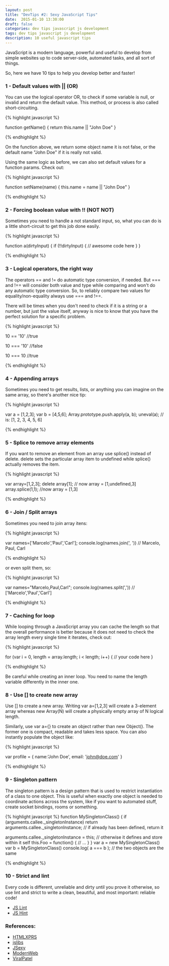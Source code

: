 ```yaml
---
layout: post
title: "DevTips #2: Sexy JavaScript Tips"
date:  2015-01-10 13:30:00
draft: false
categories: dev tips javascript js development
tags: dev tips javascript js development
description: 10 useful javascript tips
---
```


JavaScript is a modern language, powerful and useful to develop from simple websites up to code server-side, automated tasks, and all sort of things.

So, here we have 10 tips to help you develop better and faster!


### 1 - Default values with || (OR)

You can use the logical operator OR, to check if some variable is null, or invalid and return the default value. This method, or process is also called short-circuiting.

{% highlight javascript %}

function getName() {
  return this.name || "John Doe"
}

{% endhighlight %}

On the function above, we return some object name it is not false, or the default name "John Doe" if it is really not valid.

Using the same logic as before, we can also set default values for a function params. Check out:

{% highlight javascript %}

function setName(name) {
  this.name = name || "John Doe"
}

{% endhighlight %}

### 2 - Forcing boolean value with !! (NOT NOT)

Sometimes you need to handle a not standard input, so, what you can do is a little short-circuit to get this job done easily.

{% highlight javascript %}

function a(dirtyInput) {
  if (!!dirtyInput) {
    // awesome code here
  }
}

{% endhighlight %}


### 3 - Logical operators, the right way

The operators == and != do automatic type conversion, if needed. But === and !== will consider both value and type	while comparing and won't do any automatic type conversion. So, to reliably compare two values for equality/non-equality always use === and !==.

There will be times when you don't need to check if it is a string or a number, but just the value itself, anyway is nice to know that you have the perfect solution for a specific problem.

{% highlight javascript %}

10 == '10' //true

10 === '10' //false

10 === 10 //true

{% endhighlight  %}


### 4 - Appending arrays

Sometimes you need to get results, lists, or anything you can imagine on the same array, so there's another nice tip:

{% highlight javascript %}

var a = [1,2,3];
var b = [4,5,6];
Array.prototype.push.apply(a, b);
uneval(a); // is: [1, 2, 3, 4, 5, 6]

{% endhighlight %}


### 5 - Splice to remove array elements

If you want to remove an element from an array use splice() instead of delete. delete sets the particular array item to undefined while splice() actually removes the item.

{% highlight javascript %}

var array=[1,2,3];
delete array[1]; // now array = [1,undefined,3]
array.splice(1,1); //now array = [1,3]

{% endhighlight %}


### 6 - Join / Split arrays

Sometimes you need to join array itens:

{% highlight javascript %}

var names=['Marcelo','Paul','Carl'];
console.log(names.join(', ')) // Marcelo, Paul, Carl

{% endhighlight %}

or even split them, so:


{% highlight javascript %}

var names="Marcelo,Paul,Carl";
console.log(names.split(',')) // ['Marcelo','Paul','Carl']

{% endhighlight %}

### 7 - Caching for loop

While looping through a JavaScript array you can cache the length so that the overall performance is better because it does not need to check the array length every single time it iterates, check out:

{% highlight javascript %}

for (var i = 0, length = array.length; i < length; i++) {
  // your code here
}

{% endhighlight %}

Be careful while creating an inner loop. You need to name the length variable differently in the inner one.


### 8 - Use [] to create new array

Use [] to create	a new array. Writing var a=[1,2,3] will create a 3-element array whereas new Array(N) will create a physically empty array of N logical length.

Similarly, use var a={} to create an object rather than new Object(). The former one is compact, readable and takes less space. You can also instantly populate the object like:


{% highlight javascript %}

var profile = {
  name:'John Doe',
  email: 'john@doe.com'
}

{% endhighlight %}


### 9 - Singleton pattern

The singleton pattern is a design pattern that is used to restrict instantiation of a class to one object. This is useful when exactly one object is needed to coordinate actions across the system, like if you want to automated stuff, create socket bindings, rooms or something.

{% highlight javascript %}
function MySingletonClass() {
  if (arguments.callee._singletonInstance)
    return arguments.callee._singletonInstance; // if already has been defined, return it

  arguments.callee._singletonInstance = this; // otherwise it defines and store within it self
  this.Foo = function() {
    // ...
  }
}
var a = new MySingletonClass()
var b = MySingletonClass()
console.log( a === b ); // the two objects are the same

{% endhighlight %}

### 10 - Strict and lint

Every code is different, unreliable and dirty until you prove it otherwise, so use lint and strict to write a clean, beautiful, and most important: reliable code!

* [JS Lint](http://www.jslint.com)
* [JS Hint](http://jshint.com)


### References:

* [HTMLXPRS](http://www.htmlxprs.com/post/14/superpower-your-javascript-with-10-quick-tips)
* [jslibs](https://code.google.com/p/jslibs/wiki/JavascriptTips)
* [JSexy](http://javascriptissexy.com/12-simple-yet-powerful-javascript-tips/)
* [ModernWeb](http://modernweb.com/2013/12/23/45-useful-javascript-tips-tricks-and-best-practices/)
* [ViralPatel](http://viralpatel.net/blogs/javascript-tips-tricks/)

